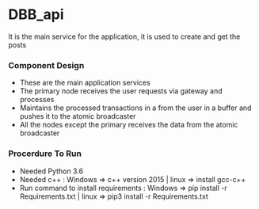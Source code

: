 # DBB_api
 It is the main service for the application, it is used to create and get the posts
 
 ### Component Design
- These are  the main application services 
- The primary node receives the user requests via gateway and processes 
- Maintains the processed transactions in a from the user in a buffer and pushes it to the atomic broadcaster
- All the nodes except the primary receives the data from the atomic broadcaster 

### Procerdure To Run
- Needed Python 3.6
- Needed c++ : Windows => c++ version 2015 | linux => install gcc-c++
- Run command to install requirements : Windows => pip install -r Requirements.txt | linux => pip3 install -r Requirements.txt

